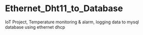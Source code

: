 # Ethernet_Dht11_to_Database
IoT Project, Temperature monitoring &amp; alarm, logging data to mysql database using ethernet dhcp
